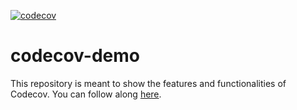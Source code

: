 [![codecov](https://codecov.io/gh/vbotics/codecov-demo/branch/main/graph/badge.svg?token=8VTSNIWMTW)](https://codecov.io/gh/vbotics/codecov-demo)
# codecov-demo
This repository is meant to show the features and functionalities of Codecov. You can follow along [here](https://docs.codecov.com/docs/codecov-tutorial).
